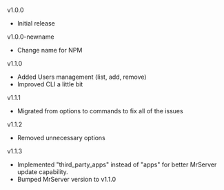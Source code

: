 v1.0.0

- Initial release

v1.0.0-newname

- Change name for NPM

v1.1.0

- Added Users management (list, add, remove)
- Improved CLI a little bit

v1.1.1

- Migrated from options to commands to fix all of the issues

v1.1.2

- Removed unnecessary options

v1.1.3

- Implemented "third_party_apps" instead of "apps" for better MrServer update capability.
- Bumped MrServer version to v1.1.0
